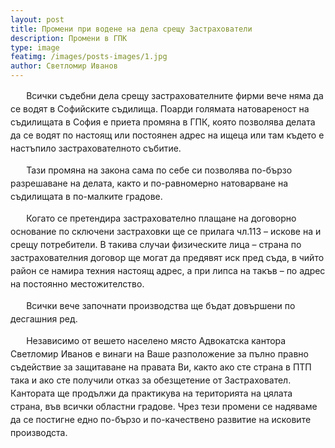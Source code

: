 ```yaml
---
layout: post
title: Промени при водене на дела срещу Застрахователи
description: Промени в ГПК
type: image
featimg: /images/posts-images/1.jpg
author: Светломир Иванов
---
```


<p class="text" style="text-indent:5%; line-height: 1.5">Всички съдебни дела срещу застрахователните фирми вече няма да се водят в Софийските съдилища. Поарди голямата натовареност на съдилищата в София е приета промяна в ГПК, която позволява делата да се водят по настоящ или постоянен адрес на ищеца или там където е настъпило застрахователното събитие.</p>

<p class="text" style="text-indent:5%; line-height: 1.5">Тази промяна на закона сама по себе си позволява по-бързо разрешаване на делата, както и по-равномерно натоварване на съдилищата в по-малките градове.</p>

<p class="text" style="text-indent:5%; line-height: 1.5">Когато се претендира застрахователно плащане на договорно основание по сключени застраховки ще се прилага чл.113 – искове на и срещу потребители. В такива случаи физическите лица – страна по застрахователния договор ще могат да предявят иск пред съда, в чийто район се намира техния настоящ адрес, а при липса на такъв –  по адрес на постоянно местожителство.</p>

<p class="text" style="text-indent:5%; line-height: 1.5">Всички вече започнати производства ще бъдат довършени по десгашния ред.</p>

<p class="text" style="text-indent:5%; line-height: 1.5">Независимо от вешето населено място Адвокатска кантора Светломир Иванов е винаги на Ваше разположение за пълно правно съдействие за защитаване на правата Ви, както ако сте страна в ПТП така и ако сте получили отказ за обезщетение от Застраховател. Кантората ще продължи да практикува на територията на цялата страна, във всички областни градове. Чрез тези промени се надяваме да се постигне едно по-бързо и по-качествено развитие на исковите производста.</p>